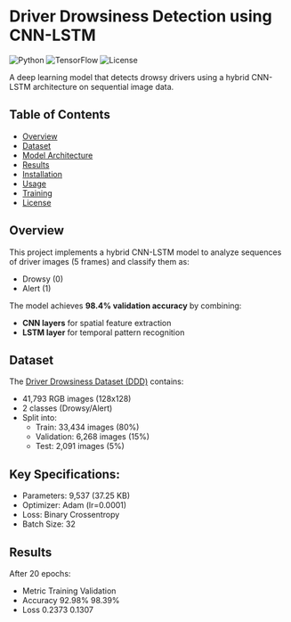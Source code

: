 # Driver Drowsiness Detection using CNN-LSTM

![Python](https://img.shields.io/badge/Python-3.10%2B-blue)
![TensorFlow](https://img.shields.io/badge/TensorFlow-2.12%2B-orange)
![License](https://img.shields.io/badge/License-MIT-green)

A deep learning model that detects drowsy drivers using a hybrid CNN-LSTM architecture on sequential image data.

## Table of Contents
- [Overview](#overview)
- [Dataset](#dataset)
- [Model Architecture](#model-architecture)
- [Results](#results)
- [Installation](#installation)
- [Usage](#usage)
- [Training](#training)
- [License](#license)

## Overview
This project implements a hybrid CNN-LSTM model to analyze sequences of driver images (5 frames) and classify them as:
- Drowsy (0)
- Alert (1)

The model achieves **98.4% validation accuracy** by combining:
- **CNN layers** for spatial feature extraction
- **LSTM layer** for temporal pattern recognition

## Dataset
The [Driver Drowsiness Dataset (DDD)](https://www.kaggle.com/datasets/rakibuleceruet/driver-drowsiness-dataset-ddd) contains:
- 41,793 RGB images (128x128)
- 2 classes (Drowsy/Alert)
- Split into:
  - Train: 33,434 images (80%)
  - Validation: 6,268 images (15%)
  - Test: 2,091 images (5%)



## Key Specifications:
- Parameters: 9,537 (37.25 KB)
- Optimizer: Adam (lr=0.0001)
- Loss: Binary Crossentropy
- Batch Size: 32

## Results
After 20 epochs:
- Metric	Training	Validation
- Accuracy	92.98%	98.39%
- Loss	0.2373	0.1307
